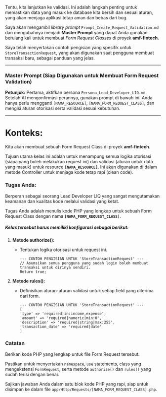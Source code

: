 Tentu, kita lanjutkan ke validasi. Ini adalah langkah penting untuk memastikan data yang masuk ke database kita bersih dan sesuai aturan, yang akan menjaga aplikasi tetap aman dan bebas dari bug.

Saya akan mengambil *library prompt* `Prompt_Create_Request_Validation.md` dan mengubahnya menjadi **Master Prompt** yang dapat Anda gunakan berulang kali untuk membuat *Form Request Classes* di proyek **amf-fintech**.

Saya telah menyertakan contoh pengisian yang spesifik untuk `StoreTransactionRequest`, yang akan digunakan saat pengguna membuat transaksi baru, sebagai panduan yang jelas.

-----

### **Master Prompt (Siap Digunakan untuk Membuat Form Request Validation)**

**Petunjuk:** Pertama, aktifkan persona `Persona_Lead_Developer_LIQ.md`. Setelah AI mengonfirmasi perannya, gunakan prompt di bawah ini. Anda hanya perlu mengganti `[NAMA_RESOURCE]`, `[NAMA_FORM_REQUEST_CLASS]`, dan mengisi aturan otorisasi serta validasi sesuai kebutuhan.

-----

# Konteks:

Kita akan membuat sebuah Form Request Class di proyek **amf-fintech**.

Tujuan utama kelas ini adalah untuk menampung semua logika otorisasi (siapa yang boleh melakukan request ini) dan validasi (aturan untuk data yang masuk) untuk resource **`[NAMA_RESOURCE]`**. Ini akan digunakan di dalam metode Controller untuk menjaga kode tetap rapi (clean code).

### Tugas Anda:

Berperan sebagai seorang Lead Developer LIQ yang sangat mengutamakan keamanan dan kualitas kode melalui validasi yang ketat.

Tugas Anda adalah menulis kode PHP yang lengkap untuk sebuah Form Request Class dengan nama **`[NAMA_FORM_REQUEST_CLASS]`**.

##### Kelas tersebut harus memiliki konfigurasi sebagai berikut:

1.  **Metode authorize():**

      * Tentukan logika otorisasi untuk request ini.
        ```
        --- CONTOH PENGISIAN UNTUK 'StoreTransactionRequest' ---
        // Asumsikan semua pengguna yang sudah login boleh membuat transaksi untuk dirinya sendiri.
        Return true; 
        ```

2.  **Metode rules():**

      * Definisikan aturan-aturan validasi untuk setiap field yang diterima dari form.
        ```
        --- CONTOH PENGISIAN UNTUK 'StoreTransactionRequest' ---
        [
        'type' => 'required|in:income,expense',
        'amount' => 'required|numeric|min:0',
        'description' => 'required|string|max:255',
        'transaction_date' => 'required|date'
        ]
        ```

### Catatan

Berikan kode PHP yang lengkap untuk file Form Request tersebut.

Pastikan untuk menyertakan `namespace`, `use` statements, class yang mengekstensi `FormRequest`, serta metode `authorize()` dan `rules()` yang sudah terisi dengan benar.

Sajikan jawaban Anda dalam satu blok kode PHP yang rapi, siap untuk disimpan ke dalam file `app/Http/Requests/[NAMA_FORM_REQUEST_CLASS].php`.